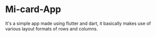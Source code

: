 # Mi-card-App
It's a simple app made using flutter and dart, it basically makes use of various layout formats of rows and columns.
